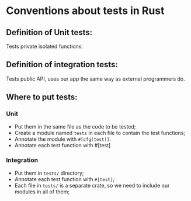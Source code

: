 # Conventions about tests in Rust

## Definition of Unit tests:

Tests private isolated functions.

## Definition of integration tests:

Tests public API, uses our app the same way as external programmers
do.

## Where to put tests:

### Unit

- Put them in the same file as the code to be tested;
- Create a module named `tests` in each file to contain the test
  functions;
- Annotate the module with `#[cfg(test)]`.
- Annotate each test function with #[test]

### Integration

- Put them in `tests/` directory;
- Annotate each test function with `#[test]`;
- Each file in `tests/` is a separate crate, so we need to include
  our modules in all of them;

